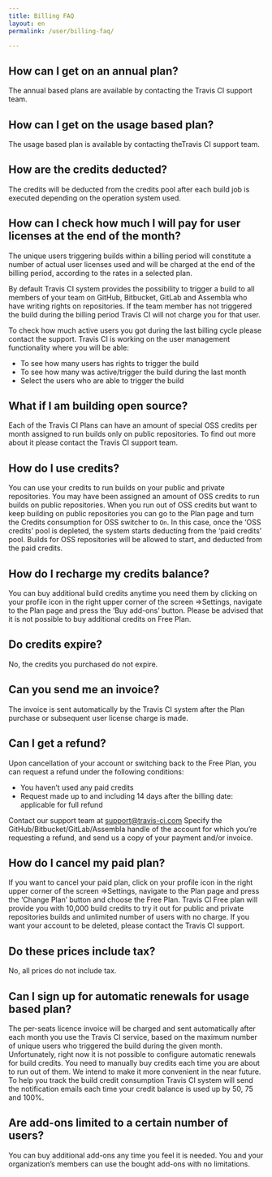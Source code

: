 ```yaml
---
title: Billing FAQ
layout: en
permalink: /user/billing-faq/

---
```


## How can I get on an annual plan? 

The annual based plans are available by contacting the Travis CI support team. 


## How can I get on the usage based plan?

The usage based plan is available by contacting theTravis CI support team. 

## How are the credits deducted?

The credits will be deducted from the credits pool after each build job is executed depending on the operation system used.

## How  can I check how much I will pay for user licenses at the end of the month?

The unique users triggering builds within a billing period will constitute a number of actual user licenses used and will be charged at the end of the billing period, according to the rates in a selected plan.

By default Travis CI system provides the possibility to trigger a build to all members of your team on GitHub, Bitbucket, GitLab and Assembla who have writing rights on repositories.
If the team member has not triggered the build during the billing period Travis CI will not charge you for that user.


To check how much active users you got during the last billing cycle please contact the support.
Travis CI is working on the user management functionality where you will be able:

* To see how many users has rights to trigger the build
* To see how many was active/trigger the build during the last month
* Select the users who are able to trigger the build 

## What if I am building open source?

Each of the Travis CI Plans can have an amount of special OSS credits per month assigned to run builds only on public repositories. To find out more about it please contact the Travis CI support team. 


## How do I use credits?

You can use your credits to run builds on your public and private repositories.
You may have been assigned an amount of OSS credits to run builds on public repositories. When you run out of OSS credits but want to keep building on public repositories you can go to the Plan page and turn the Credits consumption for OSS switcher to `On`. In this case,  once the ‘OSS credits’ pool is depleted, the system starts deducting from the ‘paid credits’ pool. Builds for OSS repositories will be allowed to start, and deducted from the paid credits. 

## How do I recharge my credits balance?

You can buy additional build credits anytime you need them by clicking on your profile icon in the right upper corner of the screen =>Settings, navigate to the Plan page and  press the ‘Buy add-ons’ button.
Please be advised that it is not possible to buy additional credits on Free Plan. 


## Do credits expire?

No, the credits you purchased do not expire. 

## Can you send me an invoice?

The invoice is sent automatically by the Travis CI system after the Plan purchase or subsequent user license charge is made. 


## Can I get a refund?

Upon cancellation of your account or switching back to the Free Plan, you can request a refund under the following conditions:

* You haven’t used any paid credits
* Request made up to and including 14 days after the billing date: applicable for full refund

Contact our support team at support@travis-ci.com Specify the GitHub/Bitbucket/GitLab/Assembla handle of the account for which you’re requesting a refund, and send us a copy of your payment and/or invoice.


## How do I cancel my paid plan?

If you want to cancel your paid plan, click on your profile icon in the right upper corner of the screen =>Settings, navigate to the Plan page and  press the ‘Change Plan’ button and choose the Free Plan.
Travis CI Free plan will provide you with 10,000 build credits to try it out for public and private repositories builds and unlimited number of users with no charge.
If you want your account to be deleted, please contact the Travis CI support.  


## Do these prices include tax?

No, all prices do not include tax. 

## Can I sign up for automatic renewals for usage based plan?

The per-seats licence invoice will be charged and sent automatically after each month you use the Travis CI service, based on the maximum number of unique users who triggered the build during the given month. 
Unfortunately, right now it is not possible to configure automatic renewals for build credits. You need to manually buy credits each time you are about to run out of them. We intend to make it more convenient in the near future.
To help you track the build credit consumption Travis CI system will send the notification emails each time your credit balance is used up by 50, 75 and 100%.

## Are add-ons limited to a certain number of users?

You can buy additional add-ons any time you feel it is needed. You and your organization’s members can use the bought add-ons with no limitations.

